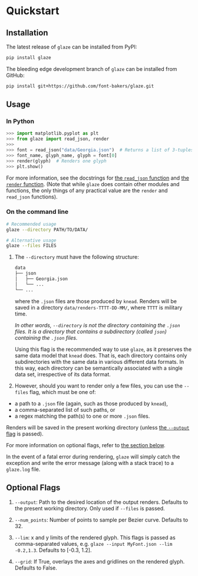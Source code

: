 # Quickstart

## Installation

The latest release of `glaze` can be installed from PyPI:

```bash
pip install glaze
```

The bleeding edge development branch of `glaze` can be installed from GitHub:

```bash
pip install git+https://github.com/font-bakers/glaze.git
```

## Usage

### In Python

```python
>>> import matplotlib.pyplot as plt
>>> from glaze import read_json, render
>>>
>>> font = read_json("data/Georgia.json")  # Returns a list of 3-tuples
>>> font_name, glyph_name, glyph = font[0]
>>> render(glyph)  # Renders one glyph
>>> plt.show()
```

For more information, see the docstrings for [the `read_json`
function](https://github.com/font-bakers/glaze/blob/master/glaze/utils.py) and
[the `render`
function](https://github.com/font-bakers/glaze/blob/master/glaze/render.py).
(Note that while `glaze` does contain other modules and functions, the only
things of any practical value are the `render` and `read_json` functions).

### On the command line

```bash
# Recommended usage
glaze --directory PATH/TO/DATA/

# Alternative usage
glaze --files FILES
```

1. The `--directory` must have the following structure:

   ```bash
   data
   ├── json
   │   ├── Georgia.json
   │   └── ...
   └── ...
   ```

   where the `.json` files are those produced by `knead`. Renders will be saved
   in a directory `data/renders-TTTT-DD-MM/`, where `TTTT` is military time.

   _In other words, `--directory` is not the directory containing the `.json`
   files. It is a directory that contains a subdirectory (called `json`)
   containing the `.json` files._

   Using this flag is the recommended way to use `glaze`, as it preserves the
   same data model that `knead` does. That is, each directory contains only
   subdirectories with the same data in various different data formats. In this
   way, each directory can be semantically associated with a single data set,
   irrespective of its data format.

1. However, should you want to render only a few files, you can use the
   `--files` flag, which must be one of:
  * a path to a `.json` file (again, such as those produced by `knead`),
  * a comma-separated list of such paths, or
  * a regex matching the path(s) to one or more `.json` files.

  Renders will be saved in the present working directory (unless [the `--output`
  flag](https://font-bakers.github.io/glaze/quickstart/#optional-flags) is
  passed).

For more information on optional flags, refer to [the section
below](#optional-flags).

In the event of a fatal error during rendering, `glaze` will simply catch the
exception and write the error message (along with a stack trace) to a
`glaze.log` file.

## Optional Flags

1. `--output`: Path to the desired location of the output renders. Defaults to
   the present working directory. Only used if `--files` is passed.

1. `--num_points`: Number of points to sample per Bezier curve. Defaults to 32.

1. `--lim`: x and y limits of the rendered glyph. This flags is passed as
   comma-separated values, e.g. `glaze --input MyFont.json --lim -0.2,1.3`.
   Defaults to [-0.3, 1.2].

1. `--grid`: If True, overlays the axes and gridlines on the rendered glyph.
   Defaults to False.
